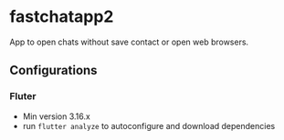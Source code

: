 # fastchatapp2

App to open chats without save contact or open web browsers.

## Configurations
### Fluter
* Min version 3.16.x
* run `flutter analyze` to autoconfigure and download dependencies

